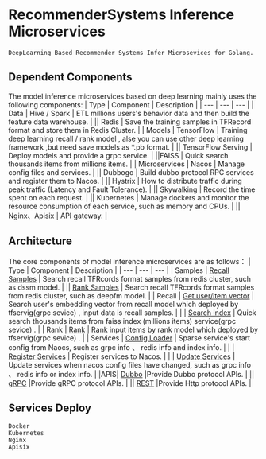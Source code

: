 # RecommenderSystems Inference Microservices
    DeepLearning Based Recommender Systems Infer Microsevices for Golang.

## Dependent Components    
The model inference microservices based on deep learning mainly uses the following components:
| Type | Component | Description |
| --- | --- | --- |
| Data | Hive / Spark | ETL millions users's behavior data and then build the feature data warehouse. |
|| Redis |  Save the training samples in TFRecord format and store them in Redis Cluster. |
| Models | TensorFlow | Training deep learning recall / rank model , alse you can use other deep learning framework ,but need save models as *.pb format. |
|| TensorFlow Serving | Deploy models and provide a grpc service. |
||FAISS | Quick search thousands items from millions items. |
| Microservices | Nacos | Manage config files and services. |
|| Dubbogo | Build dubbo protocol RPC services and register them to Nacos. |
|| Hystrix | How to distribute traffic during peak traffic (Latency and Fault Tolerance). |
|| Skywalking | Record the time spent on each request. |
|| Kubernetes  | Manage dockers and monitor the resource consumption of each service, such as memory and CPUs. |
||  Nginx、Apisix | API gateway. |



## Architecture
The core components of model inference microservices are as follows：
| Type | Component | Description |
| --- | --- | --- |
| Samples | [Recall Samples](https://github.com/beachdogs/RecommenderSystems-Inference-Microservices/blob/master/cores/dssm_samples.go) | Search recall TFRcords format samples from redis cluster, such as dssm model. |
|| [Rank Samples](https://github.com/beachdogs/RecommenderSystems-Inference-Microservices/blob/master/cores/deepfm_samples.go) |  Search recall TFRcords format samples from redis cluster, such as deepfm model. |
| Recall | [Get user/item vector](https://github.com/beachdogs/RecommenderSystems-Inference-Microservices/tree/master/cores/model) | Search user's embedding vector from recall model which deployed by tfservig(grpc sevice) , input data is recall samples. |
|  | [Search index](https://github.com/beachdogs/RecommenderSystems-Inference-Microservices/tree/master/cores/faiss) | Quick search thousands items from faiss index (millions items) service(grpc sevice) . |
| Rank | [Rank](https://github.com/beachdogs/RecommenderSystems-Inference-Microservices/blob/master/cores/rank_infer_deepfm.go)  | Rank input items by rank model  which deployed by tfservig(grpc sevice) . |
| Services | [Config Loader](https://github.com/beachdogs/RecommenderSystems-Inference-Microservices/tree/master/cores/service_config) | Sparse service's start config from Naocs, such as grpc info 、 redis info and index info. |
|  | [Register Services](https://github.com/beachdogs/RecommenderSystems-Inference-Microservices/blob/master/apis/dubbo/server/dubbo_server.go) | Register services to Nacos. |
|  | [Update Services](https://github.com/beachdogs/RecommenderSystems-Inference-Microservices/tree/master/cores/nacos_config) | Update services when nacos config files have changed, such as grpc info 、 redis info or index info. |
|APIS| [Dubbo](https://github.com/beachdogs/RecommenderSystems-Inference-Microservices/tree/master/apis/dubbo) |Provide Dubbo protocol APIs. |
|| [gRPC](https://github.com/beachdogs/RecommenderSystems-Inference-Microservices/tree/master/apis/grpc) |Provide gRPC protocol APIs. |
|| [REST](https://github.com/beachdogs/RecommenderSystems-Inference-Microservices/tree/master/apis/rest) |Provide Http protocol APIs. |



## Services Deploy
    Docker
    Kubernetes 
    Nginx
    Apisix
